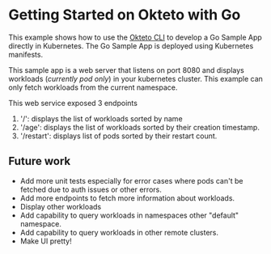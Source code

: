 # Getting Started on Okteto with Go


This example shows how to use the [Okteto CLI](https://github.com/okteto/okteto) to develop a Go Sample App directly in Kubernetes. The Go Sample App is deployed using Kubernetes manifests.

This sample app is a web server that listens on port 8080 and displays workloads (*currently pod only*) in your kubernetes cluster. 
This example can only fetch workloads from the current namespace. 

This web service exposed 3 endpoints
1. '/': displays the list of workloads sorted by name
2. '/age': displays the list of workloads sorted by their creation timestamp.
3. '/restart': displays list of pods sorted by their restart count.

## Future work
* Add more unit tests especially for error cases where pods can't be fetched due to auth issues or other errors.
* Add more endpoints to fetch more information about workloads.
* Display other workloads
* Add capability to query workloads in namespaces other "default" namespace.
* Add capability to query workloads in other remote clusters.
* Make UI pretty!

